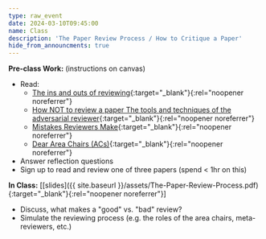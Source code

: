 ```yaml
---
type: raw_event
date: 2024-03-10T09:45:00
name: Class
description: 'The Paper Review Process / How to Critique a Paper'
hide_from_announcments: true
---
```


**Pre-class Work:** (instructions on canvas)
* Read: 
  * [The ins and outs of reviewing](https://dtai.cs.kuleuven.be/events/ReviewingTutorial/ECMLPKDD_2019_Tutorial_on_Reviewing_FULL.pdf){:target="_blank"}{:rel="noopener noreferrer"}
  * [How NOT to review a paper The tools and techniques of the adversarial reviewer](https://sigmodrecord.org/publications/sigmodRecord/0812/p100.open.cormode.pdf){:target="_blank"}{:rel="noopener noreferrer"}
  * [Mistakes Reviewers Make](https://sites.umiacs.umd.edu/elm/2016/02/01/mistakes-reviewers-make/){:target="_blank"}{:rel="noopener noreferrer"}
  * [Dear Area Chairs (ACs)](https://www.seas.upenn.edu/~nenkova/AreaChairsInstructions.pdf){:target="_blank"}{:rel="noopener noreferrer"}
* Answer reflection questions
* Sign up to read and review one of three papers (spend < 1hr on this)

**In Class:** \[[slides]({{ site.baseurl }}/assets/The-Paper-Review-Process.pdf){:target="_blank"}{:rel="noopener noreferrer"}\]
* Discuss, what makes a "good" vs. "bad" review?
* Simulate the reviewing process (e.g. the roles of the area chairs, meta-reviewers, etc.)
